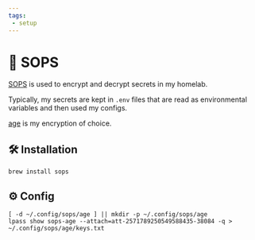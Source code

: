 ```yaml
---
tags:
 - setup
---
```

# :key: SOPS

[SOPS][1] is used to encrypt and decrypt secrets in my homelab.

Typically, my secrets are kept in `.env` files that are read as environmental variables and then used my configs.

[age][2] is my encryption of choice.

## :hammer_and_wrench: Installation

```shell
brew install sops
```

## :gear: Config

```shell title="keys"
[ -d ~/.config/sops/age ] || mkdir -p ~/.config/sops/age
lpass show sops-age --attach=att-2571789250549588435-38084 -q > ~/.config/sops/age/keys.txt
```

[1]: <https://getsops.io/>
[2]: <https://github.com/FiloSottile/age>
